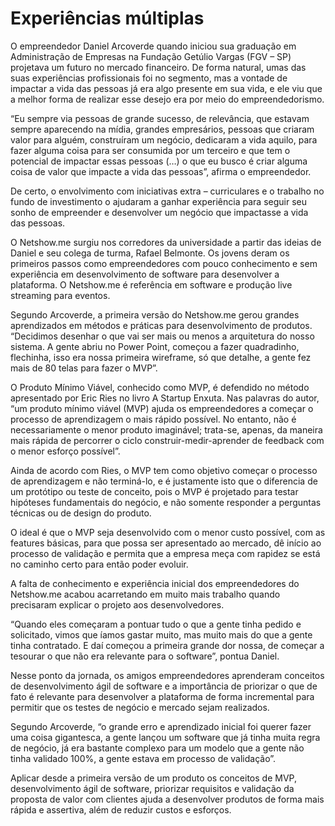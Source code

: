 # Experiências múltiplas

O empreendedor Daniel Arcoverde quando iniciou sua graduação em Administração de Empresas na Fundação Getúlio Vargas (FGV – SP) projetava um futuro no mercado financeiro. De forma natural, umas das suas experiências profissionais foi no segmento, mas a vontade de impactar a vida das pessoas já era algo presente em sua vida, e ele viu que a melhor forma de realizar esse desejo era por meio do empreendedorismo.

“Eu sempre via pessoas de grande sucesso, de relevância, que estavam sempre aparecendo na mídia, grandes empresários, pessoas que criaram valor para alguém, construíram um negócio, dedicaram a vida aquilo, para fazer alguma coisa para ser consumida por um terceiro e que tem o potencial de impactar essas pessoas (…) o que eu busco é criar alguma coisa de valor que impacte a vida das pessoas”, afirma o empreendedor.

De certo, o envolvimento com iniciativas extra – curriculares e o trabalho no fundo de investimento o ajudaram a ganhar experiência para seguir seu sonho de empreender e desenvolver um negócio que impactasse a vida das pessoas.

O Netshow.me surgiu nos corredores da universidade a partir das ideias de Daniel e seu colega de turma, Rafael Belmonte. Os jovens deram os primeiros passos como empreendedores com pouco conhecimento e sem experiência em desenvolvimento de software para desenvolver a plataforma. O Netshow.me é referência em software e produção live streaming para eventos.

Segundo Arcoverde, a primeira versão do Netshow.me gerou grandes aprendizados em métodos e práticas para desenvolvimento de produtos. “Decidimos desenhar o que vai ser mais ou menos a arquitetura do nosso sistema. A gente abriu no Power Point, começou a fazer quadradinho, flechinha, isso era nossa primeira wireframe, só que detalhe, a gente fez mais de 80 telas para fazer o MVP”.

O Produto Mínimo Viável, conhecido como MVP, é defendido no método apresentado por Eric Ries no livro A Startup Enxuta. Nas palavras do autor, “um produto mínimo viável (MVP) ajuda os empreendedores a começar o processo de aprendizagem o mais rápido possível. No entanto, não é necessariamente o menor produto imaginável; trata-se, apenas, da maneira mais rápida de percorrer o ciclo construir-medir-aprender de feedback com o menor esforço possível”.

Ainda de acordo com Ries, o MVP tem como objetivo começar o processo de aprendizagem e não terminá-lo, e é justamente isto que o diferencia de um protótipo ou teste de conceito, pois o MVP é projetado para testar hipóteses fundamentais do negócio, e não somente responder a perguntas técnicas ou de design do produto.

O ideal é que o MVP seja desenvolvido com o menor custo possível, com as features básicas, para que possa ser apresentado ao mercado, dê início ao processo de validação e permita que a empresa meça com rapidez se está no caminho certo para então poder evoluir.

A falta de conhecimento e experiência inicial dos empreendedores do Netshow.me acabou acarretando em muito mais trabalho quando precisaram explicar o projeto aos desenvolvedores.

“Quando eles começaram a pontuar tudo o que a gente tinha pedido e solicitado, vimos que íamos gastar muito, mas muito mais do que a gente tinha contratado. E daí começou a primeira grande dor nossa, de começar a tesourar o que não era relevante para o software”, pontua Daniel.

Nesse ponto da jornada, os amigos empreendedores aprenderam conceitos de desenvolvimento ágil de software e a importância de priorizar o que de fato é relevante para desenvolver a plataforma de forma incremental para permitir que os testes de negócio e mercado sejam realizados.

Segundo Arcoverde, “o grande erro e aprendizado inicial foi querer fazer uma coisa gigantesca, a gente lançou um software que já tinha muita regra de negócio, já era bastante complexo para um modelo que a gente não tinha validado 100%, a gente estava em processo de validação”.

Aplicar desde a primeira versão de um produto os conceitos de MVP, desenvolvimento ágil de software, priorizar requisitos e validação da proposta de valor com clientes ajuda a desenvolver produtos de forma mais rápida e assertiva, além de reduzir custos e esforços.
